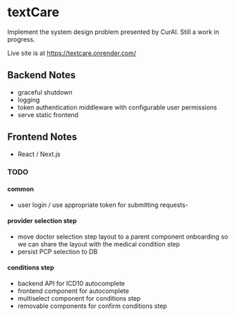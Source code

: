 # textCare

Implement the system design problem presented by CurAI. Still a work in progress.

Live site is at https://textcare.onrender.com/

## Backend Notes
- graceful shutdown
- logging
- token authentication middleware with configurable user permissions
- serve static frontend

## Frontend Notes
- React / Next.js

### TODO

#### common
- user login / use appropriate token for submitting requests-

#### provider selection step
- move doctor selection step layout to a parent component onboarding so we can share the layout with the medical condition step
- persist PCP selection to DB

#### conditions step
- backend API for ICD10 autocomplete
- frontend component for autocomplete 
- multiselect component for conditions step
- removable components for confirm conditions step
